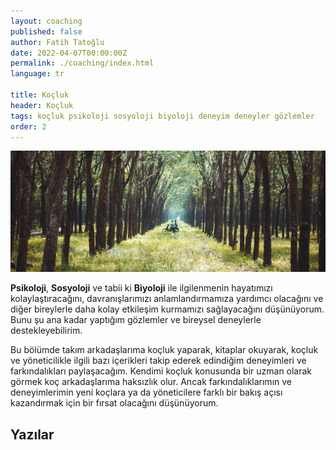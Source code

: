 ```yaml
---
layout: coaching
published: false
author: Fatih Tatoğlu
date: 2022-04-07T00:00:00Z
permalink: ./coaching/index.html
language: tr

title: Koçluk
header: Koçluk
tags: koçluk psikoloji sosyoloji biyoloji deneyim deneyler gözlemler
order: 2
---
```


![Koçluk](../../image/coaching.jpg "Min An - [Pexels](https://www.pexels.com/tr-tr/fotograf/ormanin-ortasinda-motosiklet-suren-iki-kisi-fotografi-1006116/)")

**Psikoloji**, **Sosyoloji** ve tabii ki **Biyoloji** ile ilgilenmenin hayatımızı kolaylaştıracağını, davranışlarımızı anlamlandırmamıza yardımcı olacağını ve diğer bireylerle daha kolay etkileşim kurmamızı sağlayacağını düşünüyorum. Bunu şu ana kadar yaptığım gözlemler ve bireysel deneylerle destekleyebilirim.

Bu bölümde takım arkadaşlarıma koçluk yaparak, kitaplar okuyarak, koçluk ve yöneticilikle ilgili bazı içerikleri takip ederek edindiğim deneyimleri ve farkındalıkları paylaşacağım. Kendimi koçluk konusunda bir uzman olarak görmek koç arkadaşlarıma haksızlık olur. Ancak farkındalıklarımın ve deneyimlerimin yeni koçlara ya da yöneticilere farklı bir bakış açısı kazandırmak için bir fırsat olacağını düşünüyorum.

## Yazılar
